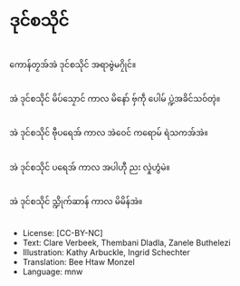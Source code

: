 # ဒုင်စသိုင်

##
ကောန်တၟအ်အဲ ဒုင်စသိုင် အရာဗွဲမဂၠိုင်။

##
အဲ ဒုင်စသိုင် မိပ်သၠောင် ကာလ မိနော် ဗှ်ကဵု ပေါမ် ပ္ဍဲအခိင်သဝ်တ္ၚဲ။

##
အဲ ဒုင်စသိုင် ဗီုပရေအ် ကာလ အဲဝေင် ကရောမ် ရဲသကအ်အဲ။

##
အဲ ဒုင်စသိုင် ပရေအ် ကာလ အပါဟီု ညး လှုဲဟွံမဲ။

##
အဲ ဒုင်စသိုင် သ္ဍိုက်ဆာန် ကာလ မိမိန်အဲ။

##
* License: [CC-BY-NC]
* Text: Clare Verbeek, Thembani Dladla, Zanele Buthelezi
* Illustration: Kathy Arbuckle, Ingrid Schechter
* Translation: Bee Htaw Monzel
* Language: mnw
